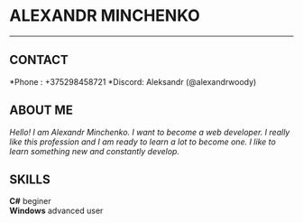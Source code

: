 # ALEXANDR MINCHENKO
____________________________
## CONTACT

*Phone : +375298458721
*Discord: Aleksandr  (@alexandrwoody)

## ABOUT ME
_Hello! I am Alexandr Minchenko. I want to become a web developer. I really like this profession and I am ready to learn a lot to become one. I like to learn something new and constantly develop._
## SKILLS
__C#__                  beginer  
__Windows__             advanced user


